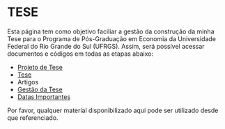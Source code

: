 TESE
==============

Esta página tem como objetivo faciliar a gestão da construção da minha Tese para o Programa de Pós-Graduação em Economia da Universidade Federal do Rio Grande do Sul (UFRGS). Assim, será possível acessar documentos e códigos em todas as etapas abaixo: 

- [Projeto de Tese](https://github.com/hudsonchaves/TESE/tree/master/PROJETO)
- [Tese](https://github.com/hudsonchaves/TESE/tree/master/TESE)
- Artigos
- [Gestão da Tese](https://github.com/hudsonchaves/TESE/tree/master/GESTAO)
- [Datas Importantes](https://github.com/hudsonchaves/TESE/tree/master/DATAS)

Por favor, qualquer material disponibilizado aqui pode ser utilizado desde que referenciado.

